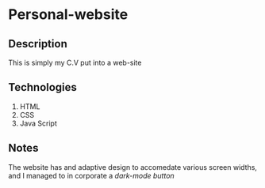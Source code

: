 # Personal-website
## Description
This is simply my C.V put into a web-site
## Technologies
1. HTML
2. CSS
3. Java Script
## Notes
The website has and adaptive design to accomedate various screen widths, and I managed to in corporate a *dark-mode button*
